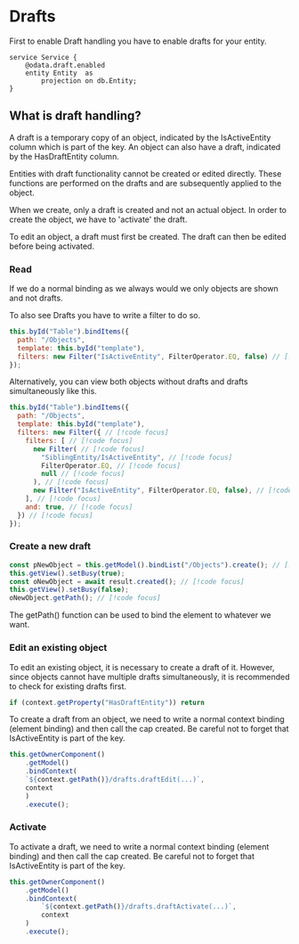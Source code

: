 # Drafts
First to enable Draft handling you have to enable drafts for your entity.
```
service Service {
    @odata.draft.enabled
    entity Entity  as
        projection on db.Entity;
}
```
## What is draft handling?
A draft is a temporary copy of an object, indicated by the IsActiveEntity column which is part of the key. An object can also have a draft, indicated by the HasDraftEntity column.

Entities with draft functionality cannot be created or edited directly. These functions are performed on the drafts and are subsequently applied to the object.

When we create, only a draft is created and not an actual object. In order to create the object, we have to 'activate' the draft.

To edit an object, a draft must first be created. The draft can then be edited before being activated.

### Read
If we do a normal binding as we always would we only objects are shown and not drafts.

To also see Drafts you have to write a filter to do so.
```javascript
this.byId("Table").bindItems({
  path: "/Objects",
  template: this.byId("template"),
  filters: new Filter("IsActiveEntity", FilterOperator.EQ, false) // [!code focus]
});

```
Alternatively, you can view both objects without drafts and drafts simultaneously like this.
```javascript
this.byId("Table").bindItems({
  path: "/Objects",
  template: this.byId("template"),
  filters: new Filter({ // [!code focus]
    filters: [ // [!code focus]
      new Filter( // [!code focus]
        "SiblingEntity/IsActiveEntity", // [!code focus]
        FilterOperator.EQ, // [!code focus]
        null // [!code focus]
      ), // [!code focus]
      new Filter("IsActiveEntity", FilterOperator.EQ, false), // [!code focus]
    ], // [!code focus]
    and: true, // [!code focus]
  }) // [!code focus]
});

```
### Create a new draft
```javascript
const pNewObject = this.getModel().bindList("/Objects").create(); // [!code focus]
this.getView().setBusy(true);
const oNewObject = await result.created(); // [!code focus]
this.getView().setBusy(false);
oNewObject.getPath(); // [!code focus]
```
The getPath() function can be used to bind the element to whatever we want.
### Edit an existing object
To edit an existing object, it is necessary to create a draft of it. However, since objects cannot have multiple drafts simultaneously, it is recommended to check for existing drafts first.
```javascript
if (context.getProperty("HasDraftEntity")) return
```
To create a draft from an object, we need to write a normal context binding (element binding) and then call the cap created. Be careful not to forget that IsActiveEntity is part of the key.
```javascript
this.getOwnerComponent()
    .getModel()
    .bindContext(
    `${context.getPath()}/drafts.draftEdit(...)`,
    context
    )
    .execute();
```
### Activate
To activate a draft, we need to write a normal context binding (element binding) and then call the cap created. Be careful not to forget that IsActiveEntity is part of the key.
```javascript
this.getOwnerComponent()
    .getModel()
    .bindContext(
        `${context.getPath()}/drafts.draftActivate(...)`,
        context
    )
    .execute();
```